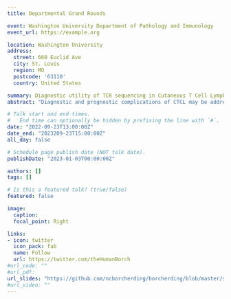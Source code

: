 ```yaml
---
title: Departmental Grand Rounds

event: Washington University Department of Pathology and Immunology
event_url: https://example.org

location: Washington University
address:
  street: 660 Euclid Ave
  city: St. Louis
  region: MO
  postcode: '63110'
  country: United States

summary: Diagnostic utility of TCR sequencing in Cutaneous T Cell Lymphoma
abstract: "Diagnostic and prognostic complications of CTCL may be addressed by T cell receptor sequencing."

# Talk start and end times.
#   End time can optionally be hidden by prefixing the line with `#`.
date: "2022-09-23T13:00:00Z"
date_end: "2023209-23T15:00:00Z"
all_day: false

# Schedule page publish date (NOT talk date).
publishDate: "2023-01-03T00:00:00Z"

authors: []
tags: []

# Is this a featured talk? (true/false)
featured: false

image:
  caption: 
  focal_point: Right

links:
- icon: twitter
  icon_pack: fab
  name: Follow
  url: https://twitter.com/theHumanBorch
#url_code: ""
#url_pdf: 
url_slides: "https://github.com/ncborcherding/borcherding/blob/master/static/uploads/GrandRounds.pdf"
#url_video: ""
---
```


